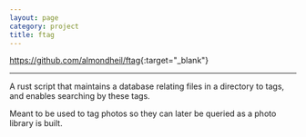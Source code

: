 ```yaml
---
layout: page
category: project
title: ftag
---
```


<https://github.com/almondheil/ftag>{:target="_blank"}

---

A rust script that maintains a database relating files in a directory to tags, and enables searching by these tags.

Meant to be used to tag photos so they can later be queried as a photo library is built.